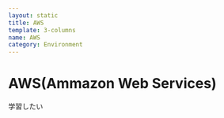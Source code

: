 ```yaml
---
layout: static
title: AWS
template: 3-columns
name: AWS
category: Environment
---
```


# AWS(Ammazon Web Services)
学習したい
